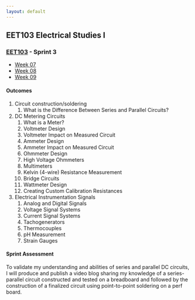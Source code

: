 ```yaml
---
layout: default
---
```


## EET103 Electrical Studies I

### [EET103](../) - Sprint 3

- [Week 07](week07)
- [Week 08](week08)
- [Week 09](week09)

#### Outcomes
1. Circuit construction/soldering
    1. What is the Difference Between Series and Parallel Circuits?
1. DC Metering Circuits
    1. What is a Meter?
    1. Voltmeter Design
    1. Voltmeter Impact on Measured Circuit
    1. Ammeter Design
    1. Ammeter Impact on Measured Circuit
    1. Ohmmeter Design
    1. High Voltage Ohmmeters
    1. Multimeters
    1. Kelvin (4-wire) Resistance Measurement
    1. Bridge Circuits
    1. Wattmeter Design
    1. Creating Custom Calibration Resistances
1. Electrical Instrumentation Signals
    1. Analog and Digital Signals
    1. Voltage Signal Systems
    1. Current Signal Systems
    1. Tachogenerators
    1. Thermocouples
    1. pH Measurement
    1. Strain Gauges

#### Sprint Assessment
To validate my understanding and abilities of series and parallel DC circuits, I will produce and publish a video blog sharing my knowledge of a series-parallel circuit constructed and tested on a breadboard and followed by the construction of a finalized circuit using point-to-point soldering on a perf board.